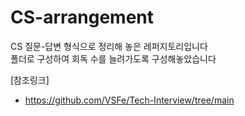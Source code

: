 # CS-arrangement
CS 질문-답변 형식으로 정리해 놓은 레퍼지토리입니다 </br>
폴더로 구성하여 회독 수를 늘려가도록 구성해놓았습니다


[참조링크]
* https://github.com/VSFe/Tech-Interview/tree/main
